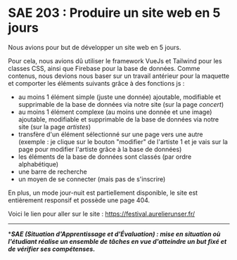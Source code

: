 # SAE 203 : Produire un site web en 5 jours

Nous avions pour but de développer un site web en 5 jours.

Pour cela, nous avions dû utiliser le framework VueJs et Tailwind pour les classes CSS, ainsi que Firebase pour la base de données.
Comme contenus, nous devions nous baser sur un travail antérieur pour la maquette et comporter les éléments suivants grâce à des fonctions js :
   - au moins 1 élément simple (juste une donnée) ajoutable, modifiable et supprimable de la base de données via notre site (sur la page *concert*)
   - au moins 1 élément complexe (au moins une donnée et une image) ajoutable, modifiable et supprimable de la base de données via notre site (sur la page *artistes*)
   - transfère d'un élément sélectionné sur une page vers une autre (exemple : je clique sur le bouton "modifier" de l'artiste 1 et je vais sur la page pour modifier l'artiste grâce à la base de données)
   - les éléments de la base de données sont classés (par ordre alphabétique)
   - une barre de recherche
   - un moyen de se connecter (mais pas de s'inscrire)

En plus, un mode jour-nuit est partiellement disponible, le site est entièrement responsif et possède une page 404.

Voici le lien pour aller sur le site : https://festival.aurelierunser.fr/

-----------
****SAE (Situation d'Apprentissage et d'Évaluation) : mise en situation où l'étudiant réalise un ensemble de tâches en vue d'atteindre un but fixé et de vérifier ses compétenses.***

